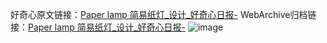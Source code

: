 好奇心原文链接：[Paper lamp 简易纸灯_设计_好奇心日报-](https://www.qdaily.com/articles/7141.html)
WebArchive归档链接：[Paper lamp 简易纸灯_设计_好奇心日报-](http://web.archive.org/web/20190623172032/https://www.qdaily.com/articles/7141.html)
![image](http://ww3.sinaimg.cn/large/007d5XDply1g3whzr1x7dj30u02vlk5v)